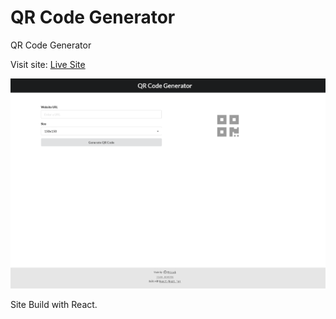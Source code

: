 # QR Code Generator

QR Code Generator

Visit site: [Live Site](https://pkljack-qrcode-generator-react.netlify.app/)

![](docs/images/qrcode-generator-react-1-crop.png)

Site Build with React.
